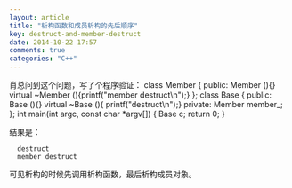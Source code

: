 ```yaml
---
layout: article
title: "析构函数和成员析构的先后顺序"
key: destruct-and-member-destruct
date: 2014-10-22 17:57
comments: true
categories: "C++"
---
```


  肖总问到这个问题，写了个程序验证：
  	class Member
	{
	 public:
	   Member (){}
	   virtual ~Member (){printf("member destruct\n");}
	};
	class Base
	{
	  public:
	    Base (){}
	    virtual ~Base (){ printf("destruct\n");}
	  private:
	    Member member_;
	};
	int main(int argc, const char *argv[])
	{
	  Base c;
	  return 0;
	}
  
  结果是：

	  destruct
	  member destruct

  可见析构的时候先调用析构函数，最后析构成员对象。
